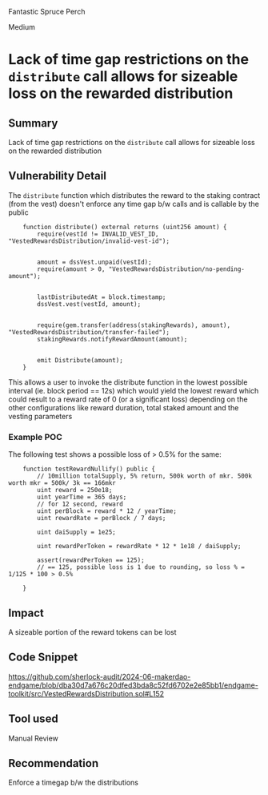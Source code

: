 Fantastic Spruce Perch

Medium

# Lack of time gap restrictions on the `distribute` call allows for sizeable loss on the rewarded distribution

## Summary
Lack of time gap restrictions on the `distribute` call allows for sizeable loss on the rewarded distribution 

## Vulnerability Detail
The `distribute` function which distributes the reward to the staking contract (from the vest) doesn't enforce any time gap b/w calls and is callable by the public

```solidity
    function distribute() external returns (uint256 amount) {
        require(vestId != INVALID_VEST_ID, "VestedRewardsDistribution/invalid-vest-id");


        amount = dssVest.unpaid(vestId);
        require(amount > 0, "VestedRewardsDistribution/no-pending-amount");


        lastDistributedAt = block.timestamp;
        dssVest.vest(vestId, amount);


        require(gem.transfer(address(stakingRewards), amount), "VestedRewardsDistribution/transfer-failed");
        stakingRewards.notifyRewardAmount(amount);


        emit Distribute(amount);
    }
```

This allows a user to invoke the distribute function in the lowest possible interval (ie. block period == 12s) which would yield the lowest reward which could result to a reward rate of 0 (or a significant loss) depending on the other configurations like reward duration, total staked amount and the vesting parameters

### Example POC
The following test shows a possible loss of > 0.5% for the same:
```solidity
    function testRewardNullify() public {
        // 10million totalSupply, 5% return, 500k worth of mkr. 500k worth mkr = 500k/ 3k == 166mkr  
        uint reward = 250e18;
        uint yearTime = 365 days;
        // for 12 second, reward
        uint perBlock = reward * 12 / yearTime;
        uint rewardRate = perBlock / 7 days;

        uint daiSupply = 1e25;

        uint rewardPerToken = rewardRate * 12 * 1e18 / daiSupply;
        
        assert(rewardPerToken == 125);
        // == 125, possible loss is 1 due to rounding, so loss % = 1/125 * 100 > 0.5%
        
    }
```

## Impact
A sizeable portion of the reward tokens can be lost  

## Code Snippet
https://github.com/sherlock-audit/2024-06-makerdao-endgame/blob/dba30d7a676c20dfed3bda8c52fd6702e2e85bb1/endgame-toolkit/src/VestedRewardsDistribution.sol#L152

## Tool used
Manual Review

## Recommendation
Enforce a timegap b/w the distributions